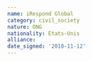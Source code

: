 ```yaml
---
name: iRespond Global
category: civil_society
nature: ONG
nationality: Etats-Unis
alliance: 
date_signed: '2018-11-12'
---
```

    